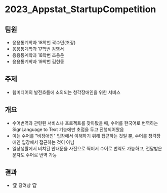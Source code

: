 # 2023_Appstat_StartupCompetition

## 팀원
- 응용통계학과 18학번 곽수민(조장)
- 응용통계학과 17학번 김영서
- 응용통계학과 18학번 조용운
- 응용통계학과 19학번 김현동

## 주제
- 웹미디어의 발전흐름에 소외되는 청각장애인을 위한 서비스

## 개요
- 수어번역과 관련된 서비스나 프로젝트를 찾아봤을 때, 수어를 한국어로 번역하는 SignLanguage to Text 기능에만 초점을 두고 진행되어왔음
- 이는 수어를 "비장애인" 입장에서 이해하기 위해 접근하는 것일 뿐, 수어를 청각장애인 입장에서 접근하는 것이 아님
- 일상생활에서 비치된 안내문을 사진으로 찍어서 수어로 번역도 가능하고, 전달받은 문자도 수어로 번역 가능


## 결과
- 🏆 장려상 🏆

